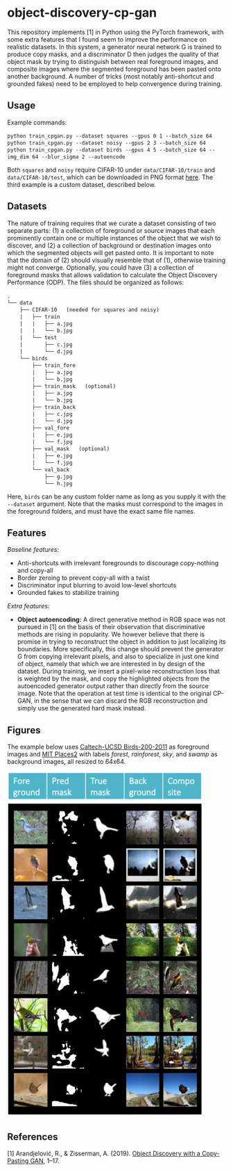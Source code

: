 # object-discovery-cp-gan

This repository implements [1] in Python using the PyTorch framework, with some extra features that I found seem to improve the performance on realistic datasets. In this system, a generator neural network G is trained to produce copy masks, and a discriminator D then judges the quality of that object mask by trying to distinguish between real foreground images, and composite images where the segmented foreground has been pasted onto another background. A number of tricks (most notably anti-shortcut and grounded fakes) need to be employed to help convergence during training.

## Usage

Example commands:
```
python train_cpgan.py --dataset squares --gpus 0 1 --batch_size 64
python train_cpgan.py --dataset noisy --gpus 2 3 --batch_size 64
python train_cpgan.py --dataset birds --gpus 4 5 --batch_size 64 --img_dim 64 --blur_sigma 2 --autoencode
```
Both `squares` and `noisy` require CIFAR-10 under `data/CIFAR-10/train` and `data/CIFAR-10/test`, which can be downloaded in PNG format [here](https://pjreddie.com/projects/cifar-10-dataset-mirror/). The third example is a custom dataset, described below.

## Datasets

The nature of training requires that we curate a dataset consisting of two separate parts: (1) a collection of foreground or source images that each prominently contain one or multiple instances of the object that we wish to discover, and (2) a collection of background or destination images onto which the segmented objects will get pasted onto. It is important to note that the domain of (2) should visually resemble that of (1), otherwise training might not converge. Optionally, you could have (3) a collection of foreground masks that allows validation to calculate the Object Discovery Performance (ODP). The files should be organized as follows:
```
.
└── data
    ├── CIFAR-10   (needed for squares and noisy)
    |   ├── train
    |   |   ├── a.jpg
    |   |   └── b.jpg
    |   └── test
    |       ├── c.jpg
    |       └── d.jpg
    └── birds
        ├── train_fore
        |   ├── a.jpg
        |   └── b.jpg
        ├── train_mask   (optional)
        |   ├── a.jpg
        |   └── b.jpg
        ├── train_back
        |   ├── c.jpg
        |   └── d.jpg
        ├── val_fore
        |   ├── e.jpg
        |   └── f.jpg
        ├── val_mask   (optional)
        |   ├── e.jpg
        |   └── f.jpg
        └── val_back
            ├── g.jpg
            └── h.jpg
```
Here, `birds` can be any custom folder name as long as you supply it with the `--dataset` argument. Note that the masks must correspond to the images in the foreground folders, and must have the exact same file names.

## Features

*Baseline features:*

* Anti-shortcuts with irrelevant foregrounds to discourage copy-nothing and copy-all
* Border zeroing to prevent copy-all with a twist
* Discriminator input blurring to avoid low-level shortcuts
* Grounded fakes to stabilize training

*Extra features:*

* **Object autoencoding:** A direct generative method in RGB space was not pursued in [1] on the basis of their observation that discriminative methods are rising in popularity. We however believe that there is promise in trying to reconstruct the object in addition to just localizing its boundaries. More specifically, this change should prevent the generator G from copying irrelevant pixels, and also to specialize in just one kind of object, namely that which we are interested in by design of the dataset. During training, we insert a pixel-wise reconstruction loss that is weighted by the mask, and copy the highlighted objects from the autoencoded generator output rather than directly from the source image. Note that the operation at test time is identical to the original CP-GAN, in the sense that we can discard the RGB reconstruction and simply use the generated hard mask instead.

## Figures

The example below uses [Caltech-UCSD Birds-200-2011](http://www.vision.caltech.edu/visipedia/CUB-200-2011.html) as foreground images and [MIT Places2](http://places2.csail.mit.edu/index.html) with labels *forest*, *rainforest*, *sky*, and *swamp* as background images, all resized to 64x64.

![CP-GAN on Birds and Places](birds64_ae.png)

## References 

[1] Arandjelović, R., & Zisserman, A. (2019). [Object Discovery with a Copy-Pasting GAN](http://arxiv.org/abs/1905.11369), 1–17.

